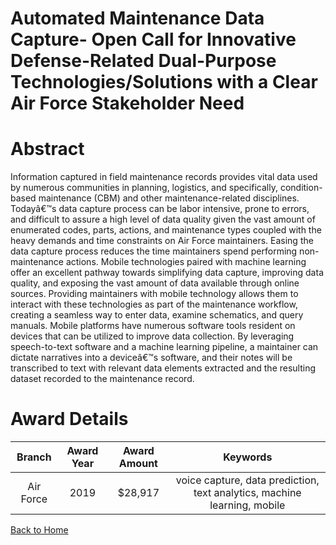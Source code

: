 
Automated Maintenance Data Capture- Open Call for Innovative Defense-Related Dual-Purpose Technologies/Solutions with a Clear Air Force Stakeholder Need
========================================================================================================================================================

# Abstract


Information captured in field maintenance records provides vital data used by numerous communities in planning, logistics, and specifically, condition-based maintenance (CBM) and other maintenance-related disciplines. Todayâ€™s data capture process can be labor intensive, prone to errors, and difficult to assure a high level of data quality given the vast amount of enumerated codes, parts, actions, and maintenance types coupled with the heavy demands and time constraints on Air Force maintainers. Easing the data capture process reduces the time maintainers spend performing non-maintenance actions. Mobile technologies paired with machine learning offer an excellent pathway towards simplifying data capture, improving data quality, and exposing the vast amount of data available through online sources. Providing maintainers with mobile technology allows them to interact with these technologies as part of the maintenance workflow, creating a seamless way to enter data, examine schematics, and query manuals. Mobile platforms have numerous software tools resident on devices that can be utilized to improve data collection. By leveraging speech-to-text software and a machine learning pipeline, a maintainer can dictate narratives into a deviceâ€™s software, and their notes will be transcribed to text with relevant data elements extracted and the resulting dataset recorded to the maintenance record.  

# Award Details

|Branch|Award Year|Award Amount|Keywords|
| :---: | :---: | :---: | :---: |
|Air Force|2019|$28,917|voice capture, data prediction, text analytics, machine learning, mobile|
  
  


[Back to Home](https://github.com/chrischow/dod_sbir_awards/DJ/#1527)
